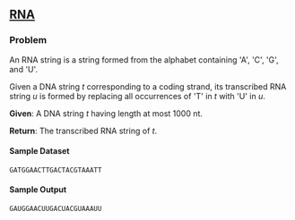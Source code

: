 ## [RNA](https://rosalind.info/problems/rna/)

### Problem

An RNA string is a string formed from the alphabet containing 'A', 'C', 'G', and 'U'.

Given a DNA string _t_ corresponding to a coding strand, its transcribed RNA string _u_ is formed by replacing all occurrences of 'T' in _t_ with 'U' in _u_.

**Given**: A DNA string _t_ having length at most 1000 nt.

**Return**: The transcribed RNA string of _t_.

#### Sample Dataset

`GATGGAACTTGACTACGTAAATT`

#### Sample Output

`GAUGGAACUUGACUACGUAAAUU`
